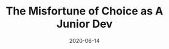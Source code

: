 ---
title: "The Misfortune of Choice as A Junior Dev"
date: "2020-06-14"
layout: post
categories:
  -
tags:
  -
image:
description:
---